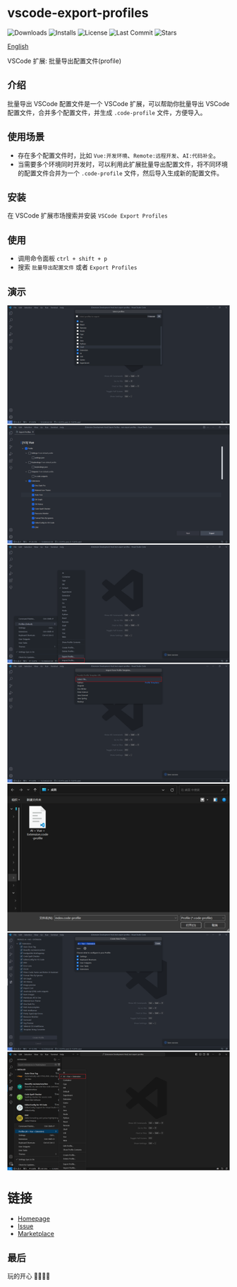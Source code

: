 # vscode-export-profiles

<p>
  <img alt="Downloads" src="https://img.shields.io/visual-studio-marketplace/d/xiaohuohumax.vscode-export-profiles">
  <img alt="Installs" src="https://img.shields.io/visual-studio-marketplace/i/xiaohuohumax.vscode-export-profiles">
  <img alt="License" src="https://img.shields.io/github/license/xiaohuohumax/vscode-export-profiles.svg"/>
  <img alt="Last Commit" src="https://img.shields.io/github/last-commit/xiaohuohumax/vscode-export-profiles.svg"/>
  <img alt="Stars" src="https://img.shields.io/github/stars/xiaohuohumax/vscode-export-profiles.svg"/>
</p>

[English](/README.md)

VSCode 扩展: 批量导出配置文件(profile)

## 介绍

批量导出 VSCode 配置文件是一个 VSCode 扩展，可以帮助你批量导出 VSCode 配置文件，合并多个配置文件，并生成 `.code-profile` 文件，方便导入。

## 使用场景

+ 存在多个配置文件时，比如 `Vue:开发环境`、`Remote:远程开发`、`AI:代码补全`。
+ 当需要多个环境同时开发时，可以利用此扩展批量导出配置文件，将不同环境的配置文件合并为一个 `.code-profile` 文件，然后导入生成新的配置文件。

## 安装

在 VSCode 扩展市场搜索并安装 `VSCode Export Profiles`

## 使用

+ 调用命令面板 `ctrl + shift + p`
+ 搜索 `批量导出配置文件` 或者 `Export Profiles`

## 演示

![select-profiles](/images/select-profiles.png)
![set-profiles](/images/set-profiles.png)
![import](/images/import.png)
![select-import](/images/select-import.png)
![choose-file](/images/choose-file.png)
![new-profiles](/images/new-profiles.png)
![result](/images/result.png)

# 链接

- [Homepage](https://github.com/xiaohuohumax/vscode-export-profiles#readme)
- [Issue](https://github.com/xiaohuohumax/vscode-export-profiles/issues)
- [Marketplace](https://marketplace.visualstudio.com/items?itemName=xiaohuohumax.vscode-export-profiles)

## 最后

玩的开心 🎉🎉🎉🎉